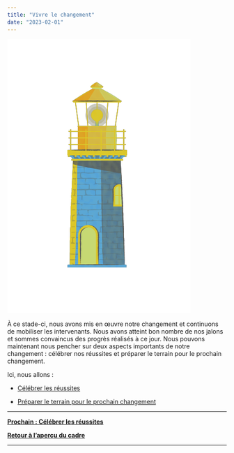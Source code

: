 ```yaml
---
title: "Vivre le changement"
date: "2023-02-01"
---
```


![](/images/FLC-Waypoint.png)

À ce stade-ci, nous avons mis en œuvre notre changement et continuons de mobiliser les intervenants. Nous avons atteint bon nombre de nos jalons et sommes convaincus des progrès réalisés à ce jour. Nous pouvons maintenant nous pencher sur deux aspects importants de notre changement : célébrer nos réussites et préparer le terrain pour le prochain changement.

Ici, nous allons :

- [Célébrer les réussites](framework-for-leading-change/celebrer-les-reussites/)

- [Préparer le terrain pour le prochain changement](preparer-le-terrain-pour-notre-prochain-changement/)

* * *

[**Prochain : Célébrer les réussites**](celebrer-les-reussites/)

[**Retour à l’aperçu du cadre**](un-cadre-pour-diriger-le-changement/)

* * *
